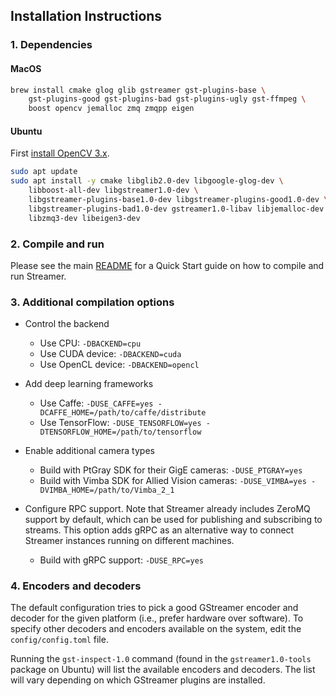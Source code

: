 ## Installation Instructions

### 1. Dependencies

#### MacOS

```sh
brew install cmake glog glib gstreamer gst-plugins-base \
	gst-plugins-good gst-plugins-bad gst-plugins-ugly gst-ffmpeg \
	boost opencv jemalloc zmq zmqpp eigen
```

#### Ubuntu

First [install OpenCV 3.x](http://docs.opencv.org/trunk/d7/d9f/tutorial_linux_install.html).

```sh
sudo apt update
sudo apt install -y cmake libglib2.0-dev libgoogle-glog-dev \
    libboost-all-dev libgstreamer1.0-dev \
    libgstreamer-plugins-base1.0-dev libgstreamer-plugins-good1.0-dev \
    libgstreamer-plugins-bad1.0-dev gstreamer1.0-libav libjemalloc-dev \
    libzmq3-dev libeigen3-dev
```

### 2. Compile and run

Please see the main [README](README.md) for a Quick Start guide on how to
compile and run Streamer.

### 3. Additional compilation options

* Control the backend
    - Use CPU: `-DBACKEND=cpu`
    - Use CUDA device: `-DBACKEND=cuda`
    - Use OpenCL device: `-DBACKEND=opencl`

* Add deep learning frameworks
    - Use Caffe: `-DUSE_CAFFE=yes -DCAFFE_HOME=/path/to/caffe/distribute`
    - Use TensorFlow:
    `-DUSE_TENSORFLOW=yes -DTENSORFLOW_HOME=/path/to/tensorflow`

* Enable additional camera types
    - Build with PtGray SDK for their GigE cameras: `-DUSE_PTGRAY=yes`
    - Build with Vimba SDK for Allied Vision cameras:
    `-DUSE_VIMBA=yes -DVIMBA_HOME=/path/to/Vimba_2_1`

* Configure RPC support. Note that Streamer already includes ZeroMQ support by
default, which can be used for publishing and subscribing to streams. This
option adds gRPC as an alternative way to connect Streamer instances running on
different machines.
    - Build with gRPC support: `-DUSE_RPC=yes`

### 4. Encoders and decoders

The default configuration tries to pick a good GStreamer encoder and decoder for
the given platform (i.e., prefer hardware over software). To specify other
decoders and encoders available on the system, edit the `config/config.toml` file.

Running the `gst-inspect-1.0` command (found in the `gstreamer1.0-tools` package
on Ubuntu) will list the available encoders and decoders. The list will vary
depending on which GStreamer plugins are installed.
